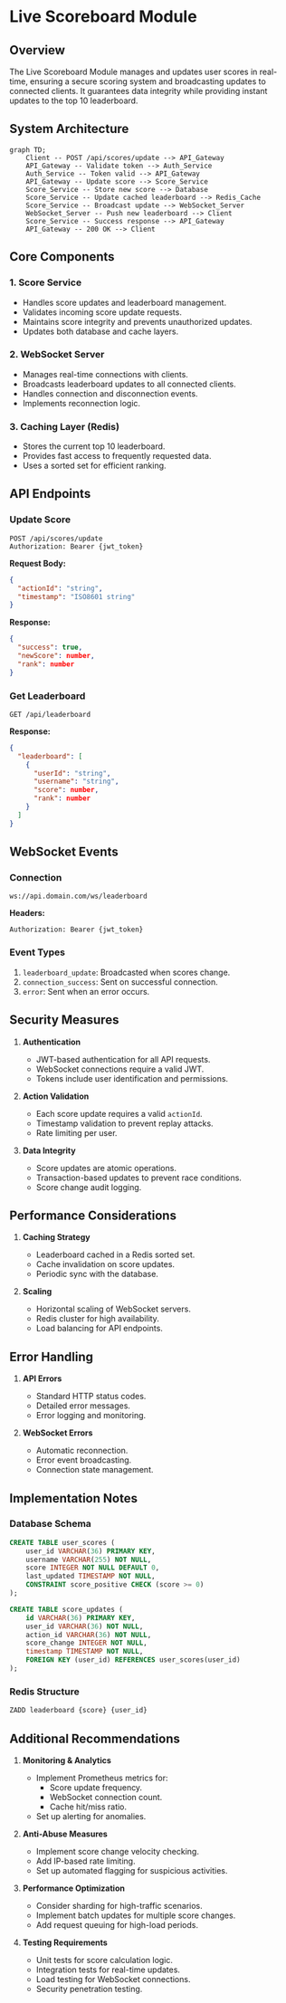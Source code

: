 # Live Scoreboard Module

## Overview
The Live Scoreboard Module manages and updates user scores in real-time, ensuring a secure scoring system and broadcasting updates to connected clients. It guarantees data integrity while providing instant updates to the top 10 leaderboard.

## System Architecture
```mermaid
graph TD;
    Client -- POST /api/scores/update --> API_Gateway
    API_Gateway -- Validate token --> Auth_Service
    Auth_Service -- Token valid --> API_Gateway
    API_Gateway -- Update score --> Score_Service
    Score_Service -- Store new score --> Database
    Score_Service -- Update cached leaderboard --> Redis_Cache
    Score_Service -- Broadcast update --> WebSocket_Server
    WebSocket_Server -- Push new leaderboard --> Client
    Score_Service -- Success response --> API_Gateway
    API_Gateway -- 200 OK --> Client
```

## Core Components

### 1. Score Service
- Handles score updates and leaderboard management.
- Validates incoming score update requests.
- Maintains score integrity and prevents unauthorized updates.
- Updates both database and cache layers.

### 2. WebSocket Server
- Manages real-time connections with clients.
- Broadcasts leaderboard updates to all connected clients.
- Handles connection and disconnection events.
- Implements reconnection logic.

### 3. Caching Layer (Redis)
- Stores the current top 10 leaderboard.
- Provides fast access to frequently requested data.
- Uses a sorted set for efficient ranking.

## API Endpoints

### Update Score
```http
POST /api/scores/update
Authorization: Bearer {jwt_token}
```
**Request Body:**
```json
{
  "actionId": "string",
  "timestamp": "ISO8601 string"
}
```
**Response:**
```json
{
  "success": true,
  "newScore": number,
  "rank": number
}
```

### Get Leaderboard
```http
GET /api/leaderboard
```
**Response:**
```json
{
  "leaderboard": [
    {
      "userId": "string",
      "username": "string",
      "score": number,
      "rank": number
    }
  ]
}
```

## WebSocket Events

### Connection
```ws
ws://api.domain.com/ws/leaderboard
```
**Headers:**
```http
Authorization: Bearer {jwt_token}
```

### Event Types
1. `leaderboard_update`: Broadcasted when scores change.
2. `connection_success`: Sent on successful connection.
3. `error`: Sent when an error occurs.

## Security Measures

1. **Authentication**
   - JWT-based authentication for all API requests.
   - WebSocket connections require a valid JWT.
   - Tokens include user identification and permissions.

2. **Action Validation**
   - Each score update requires a valid `actionId`.
   - Timestamp validation to prevent replay attacks.
   - Rate limiting per user.

3. **Data Integrity**
   - Score updates are atomic operations.
   - Transaction-based updates to prevent race conditions.
   - Score change audit logging.

## Performance Considerations

1. **Caching Strategy**
   - Leaderboard cached in a Redis sorted set.
   - Cache invalidation on score updates.
   - Periodic sync with the database.

2. **Scaling**
   - Horizontal scaling of WebSocket servers.
   - Redis cluster for high availability.
   - Load balancing for API endpoints.

## Error Handling

1. **API Errors**
   - Standard HTTP status codes.
   - Detailed error messages.
   - Error logging and monitoring.

2. **WebSocket Errors**
   - Automatic reconnection.
   - Error event broadcasting.
   - Connection state management.

## Implementation Notes

### Database Schema
```sql
CREATE TABLE user_scores (
    user_id VARCHAR(36) PRIMARY KEY,
    username VARCHAR(255) NOT NULL,
    score INTEGER NOT NULL DEFAULT 0,
    last_updated TIMESTAMP NOT NULL,
    CONSTRAINT score_positive CHECK (score >= 0)
);

CREATE TABLE score_updates (
    id VARCHAR(36) PRIMARY KEY,
    user_id VARCHAR(36) NOT NULL,
    action_id VARCHAR(36) NOT NULL,
    score_change INTEGER NOT NULL,
    timestamp TIMESTAMP NOT NULL,
    FOREIGN KEY (user_id) REFERENCES user_scores(user_id)
);
```

### Redis Structure
```bash
ZADD leaderboard {score} {user_id}
```

## Additional Recommendations

1. **Monitoring & Analytics**
   - Implement Prometheus metrics for:
     - Score update frequency.
     - WebSocket connection count.
     - Cache hit/miss ratio.
   - Set up alerting for anomalies.

2. **Anti-Abuse Measures**
   - Implement score change velocity checking.
   - Add IP-based rate limiting.
   - Set up automated flagging for suspicious activities.

3. **Performance Optimization**
   - Consider sharding for high-traffic scenarios.
   - Implement batch updates for multiple score changes.
   - Add request queuing for high-load periods.

4. **Testing Requirements**
   - Unit tests for score calculation logic.
   - Integration tests for real-time updates.
   - Load testing for WebSocket connections.
   - Security penetration testing.
